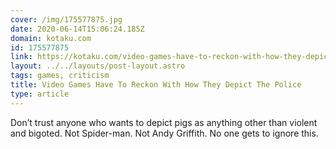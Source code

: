 ```yaml
---
cover: /img/175577875.jpg
date: 2020-06-14T15:06:24.185Z
domain: kotaku.com
id: 175577875
link: https://kotaku.com/video-games-have-to-reckon-with-how-they-depict-the-pol-1844013471
layout: ../../layouts/post-layout.astro
tags: games, criticism
title: Video Games Have To Reckon With How They Depict The Police
type: article
---
```


Don’t trust anyone who wants to depict pigs as anything other than violent and bigoted. Not Spider-man. Not Andy Griffith. No one gets to ignore this.
